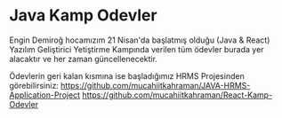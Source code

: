 # Java Kamp Odevler
Engin Demiroğ hocamızım 21 Nisan'da başlatmış olduğu (Java & React) Yazılım Geliştirici Yetiştirme Kampında verilen tüm ödevler burada yer alacaktır ve her zaman güncellenecektir.

Ödevlerin geri kalan kısmına ise başladığımız HRMS Projesinden görebilirsiniz:
https://github.com/mucahiitkahraman/JAVA-HRMS-Application-Project
https://github.com/mucahiitkahraman/React-Kamp-Odevler

